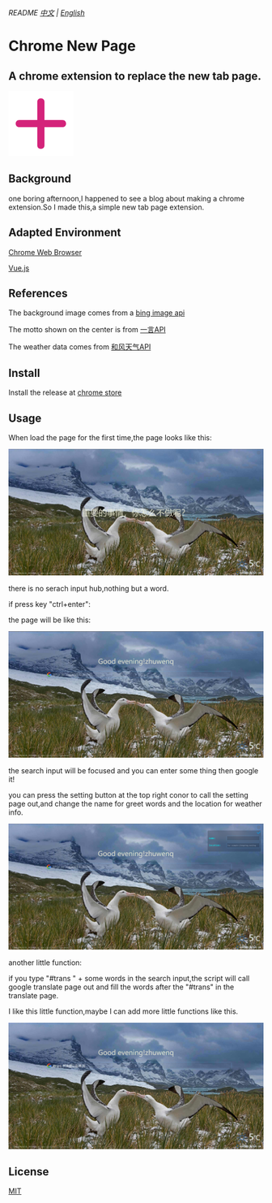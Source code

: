 *README [中文]() | [English]()*

# Chrome New Page

## A chrome extension to replace the new tab page.

![logo](https://raw.githubusercontent.com/Leonezz/Chrome-new-page/master/icon/main-icon.png)

## Background

one boring afternoon,I happened to see a blog about making a chrome extension.So I made this,a simple new tab page extension.

## Adapted Environment

[Chrome Web Browser](https://www.google.com/intl/zh-CN/chrome/)

[Vue.js](https://cn.vuejs.org/index.html)

## References

The background image comes from a [bing image api](https://jsonp.afeld.me/?url=http%3A%2F%2Fcn.bing.com%2FHPImageArchive.aspx%3Fformat%3Djs%26idx%3D0%26n%3D1')

The motto shown on the center is from [一言API](https://hitokoto.cn/api)

The weather data comes from [和风天气API](https://www.heweather.com/)

## Install

Install the release at [chrome store](https://chrome.google.com/webstore/detail/ojbfibegohbeidgdiobdifckaejcdceb/publish-accepted?authuser=0&hl=zh-CN)

## Usage

When load the page for the first time,the page looks like this:
   
![](https://raw.githubusercontent.com/Leonezz/Chrome-new-page/master/imgs/1.png)

there is no serach input hub,nothing but a word.

if press key "ctrl+enter":

the page will be like this:

![](https://raw.githubusercontent.com/Leonezz/Chrome-new-page/master/imgs/2.png)

the search input will be focused and you can enter some thing then google it!

you can press the setting button at the top right conor to call the setting page out,and change the name for greet words and the location for weather info.

![](https://raw.githubusercontent.com/Leonezz/Chrome-new-page/master/imgs/3.png)

another little function:

if you type "#trans " + some words in the search input,the script will call google translate page out and fill the words after the "#trans" in the translate page.

I like this little function,maybe I can add more little functions like this.

![](https://raw.githubusercontent.com/Leonezz/Chrome-new-page/master/imgs/4.png)

## License

[MIT](https://github.com/Leonezz/Chrome-new-page/blob/master/LISENCE)





